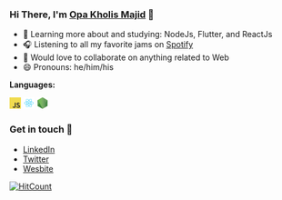 ### Hi There, I'm [Opa Kholis Majid](https://opakholis.me) 👋

- 🌱 Learning more about and studying: NodeJs, Flutter, and ReactJs
- 🎧 Listening to all my favorite jams on [Spotify](https://open.spotify.com/user/xil3nxol9wadm6lgyw5qv1l2h?si=QDNUS80iR4C97B-tQVLJDw)
- 👯 Would love to collaborate on anything related to Web
- 😄 Pronouns: he/him/his

**Languages:**  

<code><img height="20" src="https://raw.githubusercontent.com/github/explore/80688e429a7d4ef2fca1e82350fe8e3517d3494d/topics/javascript/javascript.png"></code>
<code><img height="20" src="https://raw.githubusercontent.com/github/explore/80688e429a7d4ef2fca1e82350fe8e3517d3494d/topics/react/react.png"></code>
<code><img height="20" src="https://raw.githubusercontent.com/github/explore/80688e429a7d4ef2fca1e82350fe8e3517d3494d/topics/nodejs/nodejs.png"></code>

### Get in touch 📧

- [LinkedIn](https://linkedin.com/in/opakholis)
- [Twitter](https://twitter.com/opakholis)
- [Wesbite](https://opakholis.me/about)

[![HitCount](http://hits.dwyl.com/opxop/opxop.svg)](http://hits.dwyl.com/opxop/opxop)
